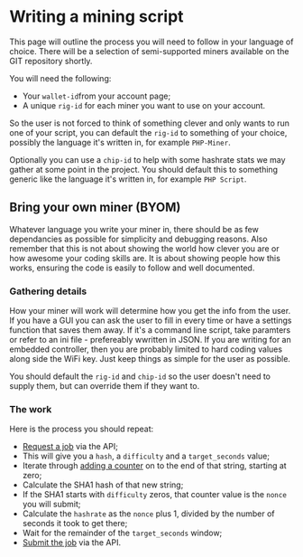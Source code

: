 # Writing a mining script

This page will outline the process you will need to follow in your language of choice. There will be a selection of semi-supported miners available on the GIT repository shortly.

You will need the following:

 * Your `wallet-id`from your account page;
 * A unique `rig-id` for each miner you want to use on your account.

So the user is not forced to think of something clever and only wants to run one of your script, you can default the `rig-id` to something of your choice, possibly the language it's written in, for example `PHP-Miner`.

Optionally you can use a `chip-id` to help with some hashrate stats we may gather at some point in the project. You should default this to something generic like the language it's written in, for example `PHP Script`. 

## Bring your own miner (BYOM)

Whatever language you write your miner in, there should be as few dependancies as possible for simplicity and debugging reasons. Also remember that this is not about showing the world how clever you are or how awesome your coding skills are. It is about showing people how this works, ensuring the code is easily to follow and well documented.

### Gathering details

How your miner will work will determine how you get the info from the user. If you have a GUI you can ask the user to fill in every time or have a settings function that saves them away. If it's a command line script, take paramters or refer to an ini file - prefereably wwritten in JSON. If you are writing for an embedded controller, then you are probably limited to hard coding values along side the WiFi key. Just keep things as simple for the user as possible. 

You should default the `rig-id` and `chip-id` so the user doesn't need to supply them, but can override them if they want to.

### The work

Here is the process you should repeat:

 * [Request a job](/wiki/api/job/request) via the API;
 * This will give you a `hash`, a `difficulty` and a `target_seconds` value;
 * Iterate through [adding a counter](/wiki/mining/work) on to the end of that string, starting at zero;
 * Calculate the SHA1 hash of that new string;
 * If the SHA1 starts with `difficulty` zeros, that counter value is the `nonce` you will submit;
 * Calculate the `hashrate` as the `nonce` plus 1, divided by the number of seconds it took to get there;
 * Wait for the remainder of the `target_seconds` window;
 * [Submit the job](/wiki/api/job/submit) via the API.

